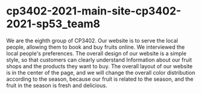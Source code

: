 # cp3402-2021-main-site-cp3402-2021-sp53_team8
We are the eighth group of CP3402. Our website is to serve the local people, allowing them to book and buy fruits online. We interviewed the local people's preferences. The overall design of our website is a simple style, so that customers can clearly understand Information about our fruit shops and the products they want to buy. The overall layout of our website is in the center of the page, and we will change the overall color distribution according to the season, because our fruit is related to the season, and the fruit in the season is fresh and delicious.
